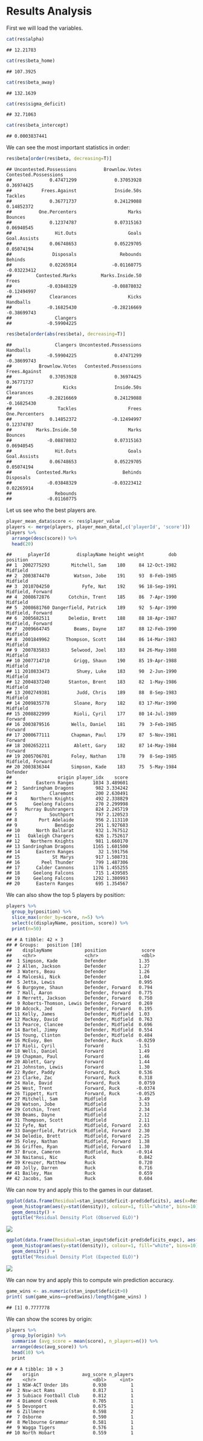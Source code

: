 Results Analysis
================

First we will load the variables.

``` r
cat(res$alpha)
```

    ## 12.21783

``` r
cat(res$beta_home)
```

    ## 107.3925

``` r
cat(res$beta_away)
```

    ## 132.1639

``` r
cat(res$sigma_deficit)
```

    ## 32.71063

``` r
cat(res$beta_intercept)
```

    ## 0.0003837441

We can see the most important statistics in order:

``` r
res$beta[order(res$beta, decreasing=T)]
```

    ## Uncontested.Possessions          Brownlow.Votes   Contested.Possessions 
    ##              0.47471299              0.37053928              0.36974425 
    ##           Frees.Against              Inside.50s                 Tackles 
    ##              0.36771737              0.24129088              0.14852372 
    ##          One.Percenters                   Marks                 Bounces 
    ##              0.12374787              0.07315163              0.06940545 
    ##                Hit.Outs                   Goals            Goal.Assists 
    ##              0.06748653              0.05229705              0.05074194 
    ##               Disposals                Rebounds                 Behinds 
    ##              0.02265914             -0.01160775             -0.03223412 
    ##         Contested.Marks         Marks.Inside.50                   Frees 
    ##             -0.03848329             -0.08878032             -0.12494997 
    ##              Clearances                   Kicks               Handballs 
    ##             -0.16825430             -0.28216669             -0.38699743 
    ##                Clangers 
    ##             -0.59904225

``` r
res$beta[order(abs(res$beta), decreasing=T)]
```

    ##                Clangers Uncontested.Possessions               Handballs 
    ##             -0.59904225              0.47471299             -0.38699743 
    ##          Brownlow.Votes   Contested.Possessions           Frees.Against 
    ##              0.37053928              0.36974425              0.36771737 
    ##                   Kicks              Inside.50s              Clearances 
    ##             -0.28216669              0.24129088             -0.16825430 
    ##                 Tackles                   Frees          One.Percenters 
    ##              0.14852372             -0.12494997              0.12374787 
    ##         Marks.Inside.50                   Marks                 Bounces 
    ##             -0.08878032              0.07315163              0.06940545 
    ##                Hit.Outs                   Goals            Goal.Assists 
    ##              0.06748653              0.05229705              0.05074194 
    ##         Contested.Marks                 Behinds               Disposals 
    ##             -0.03848329             -0.03223412              0.02265914 
    ##                Rebounds 
    ##             -0.01160775

Let us see who the best players are.

``` r
player_mean_data$score <- res$player_value
players <- merge(players, player_mean_data[,c('playerId', 'score')])
players %>%
  arrange(desc(score)) %>%
  head(20)
```

    ##      playerId          displayName height weight         dob          position
    ## 1  2002775293        Mitchell, Sam    180     84 12-Oct-1982          Midfield
    ## 2  2003874470         Watson, Jobe    191     93  8-Feb-1985          Midfield
    ## 3  2010704250            Fyfe, Nat    192     96 18-Sep-1991 Midfield, Forward
    ## 4  2008672876       Cotchin, Trent    185     86  7-Apr-1990          Midfield
    ## 5  2008681760 Dangerfield, Patrick    189     92  5-Apr-1990 Midfield, Forward
    ## 6  2005682511       Deledio, Brett    188     88 18-Apr-1987 Midfield, Forward
    ## 7  2009664745         Beams, Dayne    187     88 12-Feb-1990          Midfield
    ## 8  2001849962      Thompson, Scott    184     86 14-Mar-1983          Midfield
    ## 9  2007835833        Selwood, Joel    183     84 26-May-1988          Midfield
    ## 10 2007714710         Grigg, Shaun    190     85 19-Apr-1988          Midfield
    ## 11 2010833473          Shuey, Luke    183     90  2-Jun-1990          Midfield
    ## 12 2004837240       Stanton, Brent    183     82  1-May-1986          Midfield
    ## 13 2002749381          Judd, Chris    189     88  8-Sep-1983          Midfield
    ## 14 2009835778         Sloane, Rory    182     83 17-Mar-1990          Midfield
    ## 15 2008822999         Rioli, Cyril    177     80 14-Jul-1989           Forward
    ## 16 2003879516        Wells, Daniel    181     79  3-Feb-1985           Forward
    ## 17 2000677111        Chapman, Paul    179     87  5-Nov-1981           Forward
    ## 18 2002652211         Ablett, Gary    182     87 14-May-1984           Forward
    ## 19 2005706701        Foley, Nathan    178     79  8-Sep-1985 Midfield, Forward
    ## 20 2003836344        Simpson, Kade    183     75  5-May-1984          Defender
    ##                 origin player_idx    score
    ## 1       Eastern Ranges       1034 3.489601
    ## 2  Sandringham Dragons        982 3.334242
    ## 3            Claremont        200 2.630491
    ## 4     Northern Knights        492 2.338829
    ## 5      Geelong Falcons        270 2.299998
    ## 6   Murray Bushrangers        824 2.245719
    ## 7            Southport        797 2.120523
    ## 8        Port Adelaide        956 2.113110
    ## 9              Bendigo        291 1.927683
    ## 10      North Ballarat        932 1.767512
    ## 11   Oakleigh Chargers        626 1.752617
    ## 12    Northern Knights        981 1.660170
    ## 13 Sandringham Dragons       1165 1.601500
    ## 14      Eastern Ranges         32 1.591756
    ## 15            St Marys        917 1.508731
    ## 16        Peel Thunder        799 1.487306
    ## 17      Calder Cannons       1176 1.455255
    ## 18     Geelong Falcons        715 1.439585
    ## 19     Geelong Falcons       1292 1.380993
    ## 20      Eastern Ranges        695 1.354567

We can also show the top 5 players by position:

``` r
players %>%
  group_by(position) %>%
  slice_max(order_by=score, n=5) %>%
  select(c(displayName, position, score)) %>%
  print(n=50)
```

    ## # A tibble: 42 × 3
    ## # Groups:   position [10]
    ##    displayName            position             score
    ##    <chr>                  <chr>                <dbl>
    ##  1 Simpson, Kade          Defender            1.35  
    ##  2 Allen, Jackson         Defender            1.27  
    ##  3 Waters, Beau           Defender            1.26  
    ##  4 Malceski, Nick         Defender            1.04  
    ##  5 Jetta, Lewis           Defender            0.995 
    ##  6 Burgoyne, Shaun        Defender, Forward   0.794 
    ##  7 Hall, Aaron            Defender, Forward   0.775 
    ##  8 Merrett, Jackson       Defender, Forward   0.750 
    ##  9 Roberts-Thomson, Lewis Defender, Forward   0.269 
    ## 10 Adcock, Jed            Defender, Forward   0.195 
    ## 11 Kelly, James           Defender, Midfield  1.03  
    ## 12 Mackay, David          Defender, Midfield  0.763 
    ## 13 Pearce, Clancee        Defender, Midfield  0.696 
    ## 14 Bartel, Jimmy          Defender, Midfield  0.554 
    ## 15 Young, Clinton         Defender, Midfield  0.484 
    ## 16 McEvoy, Ben            Defender, Ruck     -0.0259
    ## 17 Rioli, Cyril           Forward             1.51  
    ## 18 Wells, Daniel          Forward             1.49  
    ## 19 Chapman, Paul          Forward             1.46  
    ## 20 Ablett, Gary           Forward             1.44  
    ## 21 Johnston, Lewis        Forward             1.30  
    ## 22 Ryder, Paddy           Forward, Ruck       0.536 
    ## 23 Clarke, Zac            Forward, Ruck       0.318 
    ## 24 Hale, David            Forward, Ruck       0.0759
    ## 25 West, Trent            Forward, Ruck      -0.0374
    ## 26 Tippett, Kurt          Forward, Ruck      -0.0525
    ## 27 Mitchell, Sam          Midfield            3.49  
    ## 28 Watson, Jobe           Midfield            3.33  
    ## 29 Cotchin, Trent         Midfield            2.34  
    ## 30 Beams, Dayne           Midfield            2.12  
    ## 31 Thompson, Scott        Midfield            2.11  
    ## 32 Fyfe, Nat              Midfield, Forward   2.63  
    ## 33 Dangerfield, Patrick   Midfield, Forward   2.30  
    ## 34 Deledio, Brett         Midfield, Forward   2.25  
    ## 35 Foley, Nathan          Midfield, Forward   1.38  
    ## 36 Griffen, Ryan          Midfield, Forward   1.30  
    ## 37 Bruce, Cameron         Midfield, Ruck     -0.914 
    ## 38 Naitanui, Nic          Ruck                0.842 
    ## 39 Kreuzer, Matthew       Ruck                0.720 
    ## 40 Jolly, Darren          Ruck                0.716 
    ## 41 Bailey, Max            Ruck                0.659 
    ## 42 Jacobs, Sam            Ruck                0.604

We can now try and apply this to the games in our dataset.

``` r
ggplot(data.frame(Residual=stan_input$deficit-pred$deficits), aes(x=Residual)) +
  geom_histogram(aes(y=stat(density)), colour=1, fill="white", bins=10) +
  geom_density() +
  ggtitle("Residual Density Plot (Observed ELO)")
```

![](analysis_files/figure-gfm/unnamed-chunk-5-1.png)<!-- -->

``` r
ggplot(data.frame(Residual=stan_input$deficit-pred$deficits_expc), aes(x=Residual)) +
  geom_histogram(aes(y=stat(density)), colour=1, fill="white", bins=10) +
  geom_density() +
  ggtitle("Residual Density Plot (Expected ELO)")
```

![](analysis_files/figure-gfm/unnamed-chunk-5-2.png)<!-- -->

We can now try and apply this to compute win prediction accuracy.

``` r
game_wins <- as.numeric(stan_input$deficit>0)
print( sum(game_wins==pred$wins)/length(game_wins) )
```

    ## [1] 0.7777778

We can show the scores by origin:

``` r
players %>%
  group_by(origin) %>%
  summarise (avg_score = mean(score), n_players=n()) %>%
  arrange(desc(avg_score)) %>%
  head(10) %>%
  print
```

    ## # A tibble: 10 × 3
    ##    origin                avg_score n_players
    ##    <chr>                     <dbl>     <int>
    ##  1 NSW-ACT Under 18s         0.930         1
    ##  2 Nsw-act Rams              0.817         1
    ##  3 Subiaco Football Club     0.812         1
    ##  4 Diamond Creek             0.705         1
    ##  5 Devonport                 0.675         1
    ##  6 Zillmere                  0.598         2
    ##  7 Osborne                   0.590         1
    ##  8 Melbourne Grammar         0.581         1
    ##  9 Wagga Tigers              0.576         1
    ## 10 North Hobart              0.559         1

